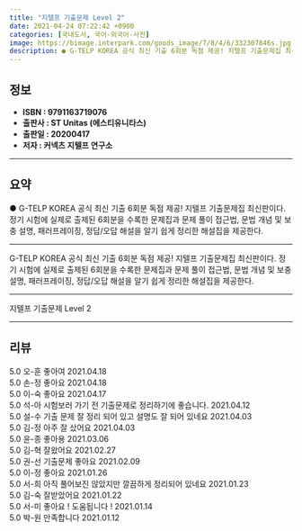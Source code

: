 ```yaml
---
title: "지텔프 기출문제 Level 2"
date: 2021-04-24 07:22:42 +0900
categories: [국내도서, 국어-외국어-사전]
image: https://bimage.interpark.com/goods_image/7/8/4/6/332307846s.jpg
description: ● G-TELP KOREA 공식 최신 기출 6회분 독점 제공! 지텔프 기출문제집 최신판이다. 정기 시험에 실제로 출제된 6회분을 수록한 문제집과 문제 풀이 접근법, 문법 개념 및 보충 설명, 패러프레이징, 정답/오답 해설을 알기 쉽게 정리한 해설집을 제공한다.
---
```


## **정보**

- **ISBN : 9791163719076**
- **출판사 : ST Unitas (에스티유니타스)**
- **출판일 : 20200417**
- **저자 : 커넥츠 지텔프 연구소**

------



## **요약**

●  G-TELP KOREA 공식 최신 기출 6회분 독점 제공! 지텔프 기출문제집 최신판이다. 정기 시험에 실제로 출제된 6회분을 수록한 문제집과 문제 풀이 접근법, 문법 개념 및 보충 설명, 패러프레이징, 정답/오답 해설을 알기 쉽게 정리한 해설집을 제공한다.

------

G-TELP KOREA 공식 최신 기출 6회분 독점 제공! 지텔프 기출문제집 최신판이다. 정기 시험에 실제로 출제된 6회분을 수록한 문제집과 문제 풀이 접근법, 문법 개념 및 보충 설명, 패러프레이징, 정답/오답 해설을 알기 쉽게 정리한 해설집을 제공한다.

------


지텔프 기출문제 Level 2 

------


## **리뷰** 

5.0 오-훈 좋아여 2021.04.18 <br/>5.0 손-정 좋아요 2021.04.18 <br/>5.0 이-숙 좋아요 2021.04.17 <br/>5.0 석-아 시험보러 가기 전 기출문제로 정리하기에 좋습니다. 2021.04.12 <br/>5.0 설-수 기출 문제 잘 정리 되어 있고 설명도 잘 되어 있네요 2021.04.03 <br/>5.0 김-정 아주 잘 샀어요 2021.04.03 <br/>5.0 윤-종 좋아용 2021.03.06 <br/>5.0 김-혁 잘왔어요 2021.02.27 <br/>5.0 권-선 기출문제 좋아요 2021.02.09 <br/>5.0 이-정 좋아요 2021.01.26 <br/>5.0 서-희 아직 풀어보진 않았지만 깔끔하게 정리되어 있네요  2021.01.23 <br/>5.0 김-숙 잘받았어요 2021.01.22 <br/>5.0 서-미 좋아요 ! 도움됩니다 ! 2021.01.14 <br/>5.0 박-원 만족합니다  2021.01.12 <br/>
